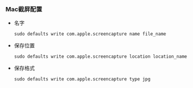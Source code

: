 ### Mac截屏配置

- 名字

  ```
  sudo defaults write com.apple.screencapture name file_name
  ```

- 保存位置

  ```
  sudo defaults write com.apple.screencapture location location_name
  ```

- 保存格式

  ```
  sudo defaults write com.apple.screencapture type jpg
  ```
